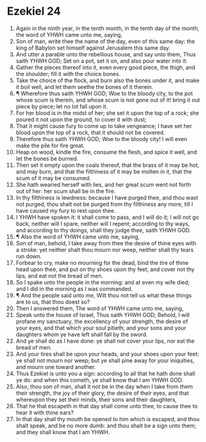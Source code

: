 ﻿# Ezekiel 24
1. Again in the ninth year, in the tenth month, in the tenth day of the month, the word of YHWH came unto me, saying, 
2. Son of man, write thee the name of the day, even of this same day: the king of Babylon set himself against Jerusalem this same day. 
3. And utter a parable unto the rebellious house, and say unto them, Thus saith YHWH GOD; Set on a pot, set it on, and also pour water into it: 
4. Gather the pieces thereof into it, even every good piece, the thigh, and the shoulder; fill it with the choice bones. 
5. Take the choice of the flock, and burn also the bones under it, and make it boil well, and let them seethe the bones of it therein. 
6. ¶ Wherefore thus saith YHWH GOD; Woe to the bloody city, to the pot whose scum is therein, and whose scum is not gone out of it! bring it out piece by piece; let no lot fall upon it. 
7. For her blood is in the midst of her; she set it upon the top of a rock; she poured it not upon the ground, to cover it with dust; 
8. That it might cause fury to come up to take vengeance; I have set her blood upon the top of a rock, that it should not be covered. 
9. Therefore thus saith YHWH GOD; Woe to the bloody city! I will even make the pile for fire great. 
10. Heap on wood, kindle the fire, consume the flesh, and spice it well, and let the bones be burned. 
11. Then set it empty upon the coals thereof, that the brass of it may be hot, and may burn, and that the filthiness of it may be molten in it, that the scum of it may be consumed. 
12. She hath wearied herself with lies, and her great scum went not forth out of her: her scum shall be in the fire. 
13. In thy filthiness is lewdness: because I have purged thee, and thou wast not purged, thou shalt not be purged from thy filthiness any more, till I have caused my fury to rest upon thee. 
14. I YHWH have spoken it: it shall come to pass, and I will do it; I will not go back, neither will I spare, neither will I repent; according to thy ways, and according to thy doings, shall they judge thee, saith YHWH GOD. 
15. ¶ Also the word of YHWH came unto me, saying, 
16. Son of man, behold, I take away from thee the desire of thine eyes with a stroke: yet neither shalt thou mourn nor weep, neither shall thy tears run down. 
17. Forbear to cry, make no mourning for the dead, bind the tire of thine head upon thee, and put on thy shoes upon thy feet, and cover not thy lips, and eat not the bread of men. 
18. So I spake unto the people in the morning: and at even my wife died; and I did in the morning as I was commanded. 
19. ¶ And the people said unto me, Wilt thou not tell us what these things are to us, that thou doest so? 
20. Then I answered them, The word of YHWH came unto me, saying, 
21. Speak unto the house of Israel, Thus saith YHWH GOD; Behold, I will profane my sanctuary, the excellency of your strength, the desire of your eyes, and that which your soul pitieth; and your sons and your daughters whom ye have left shall fall by the sword. 
22. And ye shall do as I have done: ye shall not cover your lips, nor eat the bread of men. 
23. And your tires shall be upon your heads, and your shoes upon your feet: ye shall not mourn nor weep; but ye shall pine away for your iniquities, and mourn one toward another. 
24. Thus Ezekiel is unto you a sign: according to all that he hath done shall ye do: and when this cometh, ye shall know that I am YHWH GOD. 
25. Also, thou son of man, shall it not be in the day when I take from them their strength, the joy of their glory, the desire of their eyes, and that whereupon they set their minds, their sons and their daughters, 
26. That he that escapeth in that day shall come unto thee, to cause thee to hear it with thine ears? 
27. In that day shall thy mouth be opened to him which is escaped, and thou shalt speak, and be no more dumb: and thou shalt be a sign unto them; and they shall know that I am YHWH. 
